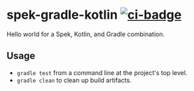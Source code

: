 # spek-gradle-kotlin [![ci-badge]][ci-travis]

Hello world for a Spek, Kotlin, and Gradle combination.

## Usage
* `gradle test` from a command line at the project's top level.
* `gradle clean` to clean up build artifacts.

[ci-badge]: https://travis-ci.org/dksmiffs/spek-gradle-kotlin.svg "Travis CI build status"
[ci-travis]: https://travis-ci.org/dksmiffs/spek-gradle-kotlin
